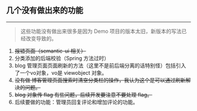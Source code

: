 ## 几个没有做出来的功能

---

> 这些功能没有做出来很多是因为 Demo 项目的版本太旧，新版本的写法已经改变导致的。

1. ~~报错页面（semantic-ui 相关）~~
2. 分类添加的后端校验（Spring 方法过时）
3. blog 管理页面页面刷新的方法（这里不是前后端分离的话特别怪）包括引入了一个vo对象，vo是 viewobject 对象。
4. ~~没有做 博客管理页面搜索时清空分类栏的操作，我认为这个是可以通过刷新解决的问题。~~
5. ~~blog 对象传 flag 有些问题，后续开发要注意不要处理 flag。~~
6. 后续要做的功能：管理员回复评论和增加评论的功能。